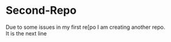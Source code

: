 # Second-Repo
Due to some issues in my first re[po I am creating another repo.
<br>
It is the next line
